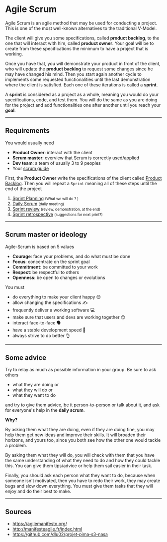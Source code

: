 # Agile Scrum

Agile Scrum is an agile method that may be used for conducting a project. This is one of the most well-known alternatives to the traditional V-Model.

The client will give you some specifications, called **product backlog**, to the one that will interact with him, called **product owner**. Your goal will be to create from these specifications the minimum to have a project that is working.

Once you have that, you will demonstrate your product in front of the client, who will update the **product backlog** to request some changes since he may have changed his mind. Then you start again another cycle to implements some requested functionalities until the last demonstration where the client is satisfied. Each one of these iterations is called a **sprint**.

A **sprint** is considered as a project as a whole, meaning you would do your specifications, code, and test them. You will do the same as you are doing for the project and add functionalities one after another until you reach your **goal**.

<hr class="sl">

## Requirements

You would usually need

* **Product Owner**: interact with the client
* **Scrum master**: overview that Scrum is correctly used/applied
* **Dev team**: a team of usually 3 to 9 peoples
* Your [scrum guide](https://agilemanifesto.org/)

First, the **Product Owner** write the specifications of the client called [Product Backlog](product-backlog.md). Then you will repeat a ``Sprint`` meaning all of these steps until the end of the project

1. [Sprint Planning](sprint/planning.md) <small>(What we will do ? )</small>
2. [Daily Scrum](sprint/daily.md) <small>(daily meeting)</small>
3. [Sprint review](sprint/review.md) <small>(review, demonstration, at the end)</small>
4. [Sprint retrospective](sprint/retrospective.md) <small>(suggestions for next print?)</small>

<hr class="sr">

## Scrum master or ideology

Agile-Scrum is based on 5 values

* **Courage**: face your problems, and do what must be done
* **Focus**: concentrate on the sprint goal
* **Commitment**: be committed to your work
* **Respect**: be respectful to others
* **Openness**: be open to changes or evolutions

You must

* do everything to make your client happy 😊
* allow changing the specifications  ✍️
* frequently deliver a working software 💻
* make sure that users and devs are working together 😏
* interact face-to-face 🗣️
* have a stable development speed 🧐
* always strive to do better 👌

<hr class="sl">

## Some advice

Try to relay as much as possible information in your group. Be sure to ask others

* what they are doing or
* what they will do or
* what they want to do

and try to give them advice, be it person-to-person or talk about it, and ask for everyone's help in the **daily scrum**.

**Why?**

By asking them what they are doing, even if they are doing fine, you may help them get new ideas and improve their skills. It will broaden their horizons, and yours too, since you both see how the other one would tackle a problem.

By asking them what they will do, you will check with them that you have the same understanding of what they need to do and how they could tackle this. You can give them tips/advice or help them sail easier in their task.

Finally, you should ask each person what they want to do, because when someone isn't motivated, then you have to redo their work, they may create bugs and slow down everything. You must give them tasks that they will enjoy and do their best to make.

<hr class="sr">

## Sources

* <https://agilemanifesto.org/>
* <http://manifesteagile.fr/index.html>
* <https://github.com/dlu02/projet-pima-s3-nasa>